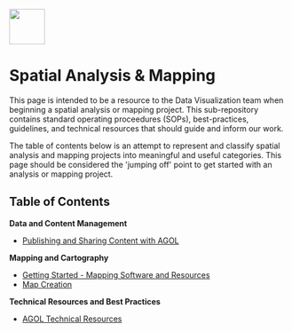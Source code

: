 <a href="url"><img src="http://gis.mtc.ca.gov/mtcimages/mtcgisLogo.png" align="top" height="64" width="64" ></a>

# Spatial Analysis & Mapping

This page is intended to be a resource to the Data Visualization team when beginning a spatial analysis or mapping project. This sub-repository contains standard operating proceedures (SOPs), best-practices, guidelines, and technical resources that should guide and inform our work. 

The table of contents below is an attempt to represent and classify spatial analysis and mapping projects into meaningful and useful categories. This page should be considered the 'jumping off' point to get started with an analysis or mapping project.  

## Table of Contents

**Data and Content Management**

  - [Publishing and Sharing Content with AGOL](Publishing-Sharing-AGOL.md)

**Mapping and Cartography**

  - [Getting Started - Mapping Software and Resources](Getting-Started-Mapping-Software-Resources.md)
  - [Map Creation](Map-Creation.md)

**Technical Resources and Best Practices**

  - [AGOL Technical Resources](AGOL-Technical-Resources.md)

